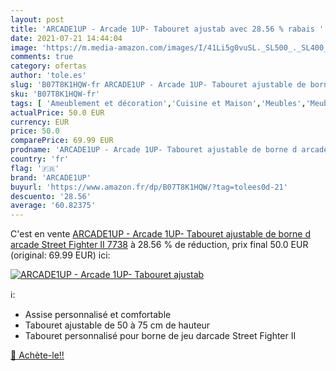 ```yaml
---
layout: post
title: 'ARCADE1UP - Arcade 1UP- Tabouret ajustab avec 28.56 % rabais '
date: 2021-07-21 14:44:04
image: 'https://m.media-amazon.com/images/I/41Li5g0vuSL._SL500_._SL400_.jpg'
comments: true
category: ofertas
author: 'tole.es'
slug: 'B07T8K1HQW-fr ARCADE1UP - Arcade 1UP- Tabouret ajustable de borne d...'
sku: 'B07T8K1HQW-fr'
tags: [ 'Ameublement et décoration','Cuisine et Maison','Meubles','Meubles pour bar','Tabourets de bar','arcade1up', ]
actualPrice: 50.0 EUR
currency: EUR
price: 50.0
comparePrice: 69.99 EUR
prodname: 'ARCADE1UP - Arcade 1UP- Tabouret ajustable de borne d arcade Street Fighter II  7738'
country: 'fr'
flag: '🇫🇷'
brand: 'ARCADE1UP'
buyurl: 'https://www.amazon.fr/dp/B07T8K1HQW/?tag=tolees0d-21'
descuento: '28.56'
average: '60.82375'
---
```


C'est en vente [ARCADE1UP - Arcade 1UP- Tabouret ajustable de borne d arcade Street Fighter II  7738](https://www.amazon.fr/dp/B07T8K1HQW/?tag=tolees0d-21)  à  28.56 % de réduction, prix final  50.0 EUR (original: 69.99 EUR) ici:

[![ARCADE1UP - Arcade 1UP- Tabouret ajustab](https://m.media-amazon.com/images/I/41Li5g0vuSL._SL500_._SL400_.jpg)](https://www.amazon.fr/dp/B07T8K1HQW/?tag=tolees0d-21)

ℹ️:

- Assise personnalisé et comfortable
- Tabouret ajustable de 50 à 75 cm de hauteur
- Tabouret personnalisé pour borne de jeu darcade Street Fighter II

[🛒 Achète-le!!](https://www.amazon.fr/dp/B07T8K1HQW/?tag=tolees0d-21)
